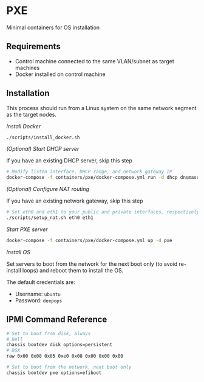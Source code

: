 PXE
===

Minimal containers for OS installation

## Requirements

  * Control machine connected to the same VLAN/subnet as target machines
  * Docker installed on control machine

## Installation

This process should run from a Linux system on the same network segment as the target nodes.

_Install Docker_

```sh
./scripts/install_docker.sh
```

_(Optional) Start DHCP server_

If you have an existing DHCP server, skip this step

```sh
# Modify listen interface, DHCP range, and network gateway IP
docker-compose -f containers/pxe/docker-compose.yml run -d dhcp dnsmasq -d --interface=ens192 --dhcp-range=192.168.1.100,192.168.1.199,7200 --dhcp-option=6,8.8.8.8 --dhcp-option=3,192.168.1.1
```

_(Optional) Configure NAT routing_

If you have an existing network gateway, skip this step

```sh
# Set eth0 and eth1 to your public and private interfaces, respectively
./scripts/setup_nat.sh eth0 eth1
```

_Start PXE server_

```sh
docker-compose -f containers/pxe/docker-compose.yml up -d pxe
```

_Install OS_

Set servers to boot from the network for the next boot only (to avoid re-install loops)
and reboot them to install the OS.

The default credentials are:

  * Username: `ubuntu`
  * Password: `deepops`

## IPMI Command Reference

```sh
# Set to boot from disk, always
# Dell
chassis bootdev disk options=persistent
# DGX
raw 0x00 0x08 0x05 0xe0 0x08 0x00 0x00 0x00

# Set to boot from the network, next boot only
chassis bootdev pxe options=efiboot
```
